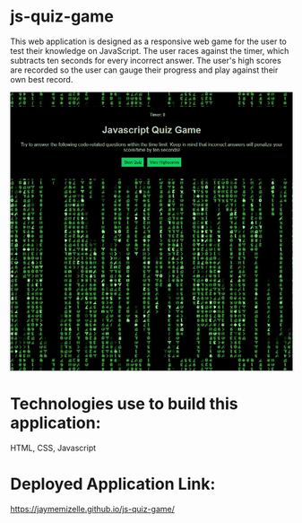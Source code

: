 # js-quiz-game

This web application is designed as a responsive web game for the user to test their knowledge on JavaScript. The user races against the timer, which subtracts ten seconds for every incorrect answer. The user's high scores are recorded so the user can gauge their progress and play against their own best record.


![deployed-application-screenshot](./assets/images/js-quiz-game.png)



# Technologies use to build this application: 
HTML, CSS, Javascript

# Deployed Application Link:  
https://jaymemizelle.github.io/js-quiz-game/

